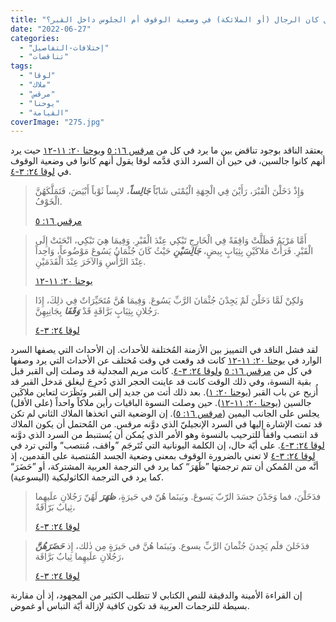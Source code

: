 ```yaml
---
title: "الإعتراض ٢٧٥، هل كان الرجال (أو الملائكة) في وضعية الوقوف أم الجلوس داخل القبر؟"
date: "2022-06-27"
categories: 
  - "إختلافات-التفاصيل"
  - "تناقضات"
tags: 
  - "لوقا"
  - "ملاك"
  - "مرقس"
  - "يوحنا"
  - "القيامة"
coverImage: "275.jpg"
---
```


يعتقد الناقد بوجود تناقض بين ما يرد في كل من [مرقس ١٦: ٥](https://my.bible.com/bible/101/MRK.16.5) و[يوحنا ٢٠: ١١-١٢](https://my.bible.com/bible/101/JHN.20.11-12) حيت يرد أنهم كانوا جالسين، في حين أن السرد الذي قدَّمه لوقا يقول أنهم كانوا في وضعية الوقوف في [لوقا ٢٤: ٣-٤](https://my.bible.com/bible/101/LUK.24.3-4).

> وَإِذْ دَخَلْنَ الْقَبْرَ، رَأَيْنَ فِي الْجِهَةِ الْيُمْنَى شَابّاً **_جَالِساً_**، لابِساً ثَوْباً أَبْيَضَ، فَتَمَلَّكَهُنَّ الْخَوْفُ.
> 
> [مرقس ١٦: ٥](https://my.bible.com/bible/101/MRK.16.5)

> أَمَّا مَرْيَمُ فَظَلَّتْ وَاقِفَةً فِي الْخَارِجِ تَبْكِي عِنْدَ الْقَبْرِ. وَفِيمَا هِيَ تَبْكِي، انْحَنَتْ إِلَى الْقَبْرِ. فَرَأَتْ مَلاكَيْنِ بِثِيَابٍ بِيضٍ، **_جَالِسَيْنِ_** حَيْثُ كَانَ جُثْمَانُ يَسُوعَ مَوْضُوعاً، وَاحِداً عِنْدَ الرَّأْسِ وَالآخَرَ عِنْدَ الْقَدَمَيْنِ.
> 
> [يوحنا ٢٠: ١١-١٢](https://my.bible.com/bible/101/JHN.20.11-12)

> وَلكِنْ لَمَّا دَخَلْنَ لَمْ يَجِدْنَ جُثْمَانَ الرَّبِّ يَسُوعَ. وَفِيمَا هُنَّ مُتَحَيِّرَاتٌ فِي ذلِكَ، إِذَا رَجُلانِ بِثِيَابٍ بَرَّاقَةٍ قَدْ **_وَقَفَا_** بِجَانِبِهِنَّ.
> 
> [لوقا ٢٤: ٣-٤](https://my.bible.com/bible/101/LUK.24.3-4)

لقد فشل الناقد في التمييز بين الأزمنة المُختلفة للأحداث. إن الأحداث التي يصفها السرد الوارد في [يوحنا ٢٠: ١١-١٢](https://my.bible.com/bible/101/JHN.20.11-12) كانت قد وقعت في وقت مُختلف عن الأحداث التي يرد وصفها في كل من [مرقس ١٦: ٥](https://my.bible.com/bible/101/MRK.16.5) و[لوقا ٢٤: ٣-٤](https://my.bible.com/bible/101/LUK.24.3-4). كانت مريم المجدلية قد وصلت إلى القبر قبل بقية النسوة، وفي ذلك الوقت كانت قد عاينت الحجر الذي دُحرِجَ ليغلق مَدخل القبر قد أُزيح عن باب القبر ([يوحنا ٢٠: ١](https://my.bible.com/bible/101/JHN.20.1)). بعد ذلك أتت من جديد إلى القبر ونَظَرَت لتعاين ملاكَين جالسين ([يوحنا ٢٠: ١١-١٢](https://my.bible.com/bible/101/JHN.20.11-12)). حين وصلت النسوة الباقيات رأين ملاكاً واحداً (على الأقل) يجلس على الجانب اليمين ([مرقس ١٦: ٥](https://my.bible.com/bible/101/MRK.16.5)). إن الوضعية التي اتخذها الملاك الثاني لم تكن قد تمت الإشارة إليها في السرد الإنجيليّ الذي دوَّنه مرقس. من المُحتمل أن يكون الملاك قد انتصب واقفاً للترحيب بالنسوة وهو الأمر الذي يُمكن أن يُستنبط من السرد الذي دوَّنه [لوقا ٢٤: ٣-٤](https://my.bible.com/bible/101/LUK.24.3-4). على أيّة حال، إن الكلمة اليونانية التي تُتَرجَم ”واقف، مُنتصب“ والتي ترد في [لوقا ٢٤: ٣-٤](https://my.bible.com/bible/101/LUK.24.3-4) لا تعني بالضرورة الوقوف بمعنى وضعية الجسد المُنتصبة على القدمين، إذ أنَّه من المُمكن أن تتم ترجمتها ”ظَهَرَ“ كما يرد في الترجمة العربية المشتركة، أو ”حَضَرَ“ كما يرد في الترجمة الكاثوليكية (اليسوعية).

> فدَخَلْنَ، فما وَجَدْنَ جسَدَ الرّبّ يَسوعَ. وبَينَما هُنّ في حَيرَةٍ، **_ظهَرَ_** لَهُنّ رَجُلانِ علَيهِما ثِيابٌ بَرّاقَةٌ، 
> 
> [لوقا ٢٤: ٣-٤](https://my.bible.com/bible/67/LUK.24.3-4.المشتركة)

> فدَخَلنَ فلَم يَجِدنَ جُثْمانَ الرَّبِّ يسوع. وبَينَما هُنَّ في حَيرَةٍ مِن ذٰلك، إِذ **_حَضَرَهُنَّ_** رَجُلانِ علَيهِما ثِيابٌ بَرَّاقَة، 
> 
> [لوقا ٢٤: ٣-٤](https://my.bible.com/bible/1981/LUK.24.3-4.ت.ك.ع)

إن القراءة الأمينة والدقيقة للنص الكتابي لا تتطلب الكثير من المجهود، إذ أن مقارنة بسيطة للترجمات العربية قد تكون كافية لإزالة أيّة التباس أو غموض.
